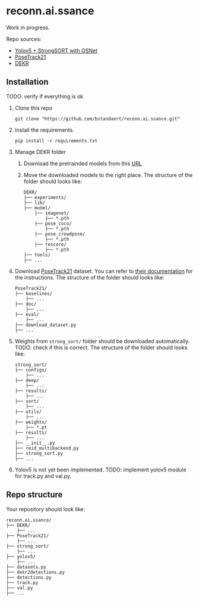 # reconn.ai.ssance

Work in progress.

Repo sources:
- [Yolov5 + StrongSORT with OSNet](https://github.com/mikel-brostrom/Yolov5_StrongSORT_OSNet)
- [PoseTrack21](https://github.com/anDoer/PoseTrack21)
- [DEKR](https://github.com/HRNet/DEKR)


## Installation

TODO: verify if everything is ok

1. Clone this repo

    ```git clone "https://github.com/bstandaert/reconn.ai.ssance.git"```

2. Install the requirements.

    ```pip install -r requirements.txt```

3. Manage DEKR folder
    1. Download the pretrainded models from this [URL](https://mailustceducn-my.sharepoint.com/:f:/g/personal/aa397601_mail_ustc_edu_cn/EmoNwNpq4L1FgUsC9KbWezABSotd3BGOlcWCdkBi91l50g?e=HWuluh)
    2. Move the downloaded models to the right place. The structure of the folder should looks like:

        ```
        DEKR/
        ├── experiments/
        ├── lib/
        ├── model/
            ├── imagenet/
                ├── *.pth
            ├── pose_coco/
                ├── *.pth
            ├── pose_crowdpose/
                ├── *.pth
            ├── rescore/
                ├── *.pth
        ├── tools/
        ├── ...
        ```
4. Download [PoseTrack21](https://github.com/anDoer/PoseTrack21) dataset. You can refer to [their documentation](https://github.com/anDoer/PoseTrack21#how-to-get-the-dataset) for the instructions. The structure of the folder should looks like:
    ```
    PoseTrack21/
    ├── baselines/
        ├── ...
    ├── doc/
        ├── ...
    ├── eval/
        ├── ...
    ├── download_dataset.py
    ├── ...
    ```
5. Weights from ```strong_sort/``` folder should be downloaded automatically. TODO: check if this is correct. The structure of the folder should looks like:
    ```
    strong_sort/
    ├── configs/
        ├── ...
    ├── deep/
        ├── ...
    ├── results/
        ├── ...
    ├── sort/
        ├── ...
    ├── utils/
        ├── ...
    ├── weights/
        ├── *.pt
    ├── results/
        ├── ...
    ├── __init__.py
    ├── reid_multibackend.py
    ├── strong_sort.py
    ├── ...
    ```

6. Yolov5 is not yet been implemented. TODO: implement yolov5 module for track.py and val.py.

## Repo structure

Your repository should look like:
```
reconn.ai.ssance/
├── DEKR/
    ├── ...
├── PoseTrack21/
    ├── ...
├── strong_sort/
    ├── ...
├── yolov5/
    ├── ...
├── datasets.py
├── dekr2detections.py
├── detections.py
├── track.py
├── val.py
├── ...
```